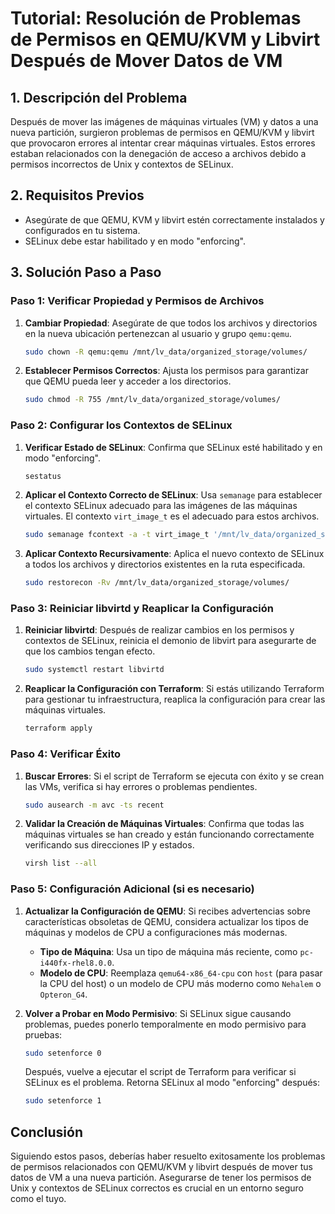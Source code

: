 # Tutorial: Resolución de Problemas de Permisos en QEMU/KVM y Libvirt Después de Mover Datos de VM

## 1. Descripción del Problema

Después de mover las imágenes de máquinas virtuales (VM) y datos a una nueva partición, surgieron problemas de permisos en QEMU/KVM y libvirt que provocaron errores al intentar crear máquinas virtuales. Estos errores estaban relacionados con la denegación de acceso a archivos debido a permisos incorrectos de Unix y contextos de SELinux.

## 2. Requisitos Previos

- Asegúrate de que QEMU, KVM y libvirt estén correctamente instalados y configurados en tu sistema.
- SELinux debe estar habilitado y en modo "enforcing".

## 3. Solución Paso a Paso

### Paso 1: Verificar Propiedad y Permisos de Archivos

1. **Cambiar Propiedad**: Asegúrate de que todos los archivos y directorios en la nueva ubicación pertenezcan al usuario y grupo `qemu:qemu`.

    ```bash
    sudo chown -R qemu:qemu /mnt/lv_data/organized_storage/volumes/
    ```

2. **Establecer Permisos Correctos**: Ajusta los permisos para garantizar que QEMU pueda leer y acceder a los directorios.

    ```bash
    sudo chmod -R 755 /mnt/lv_data/organized_storage/volumes/
    ```

### Paso 2: Configurar los Contextos de SELinux

1. **Verificar Estado de SELinux**: Confirma que SELinux esté habilitado y en modo "enforcing".

    ```bash
    sestatus
    ```

2. **Aplicar el Contexto Correcto de SELinux**: Usa `semanage` para establecer el contexto SELinux adecuado para las imágenes de las máquinas virtuales. El contexto `virt_image_t` es el adecuado para estos archivos.

    ```bash
    sudo semanage fcontext -a -t virt_image_t '/mnt/lv_data/organized_storage/volumes(/.*)?'
    ```

3. **Aplicar Contexto Recursivamente**: Aplica el nuevo contexto de SELinux a todos los archivos y directorios existentes en la ruta especificada.

    ```bash
    sudo restorecon -Rv /mnt/lv_data/organized_storage/volumes/
    ```

### Paso 3: Reiniciar libvirtd y Reaplicar la Configuración

1. **Reiniciar libvirtd**: Después de realizar cambios en los permisos y contextos de SELinux, reinicia el demonio de libvirt para asegurarte de que los cambios tengan efecto.

    ```bash
    sudo systemctl restart libvirtd
    ```

2. **Reaplicar la Configuración con Terraform**: Si estás utilizando Terraform para gestionar tu infraestructura, reaplica la configuración para crear las máquinas virtuales.

    ```bash
    terraform apply
    ```

### Paso 4: Verificar Éxito

1. **Buscar Errores**: Si el script de Terraform se ejecuta con éxito y se crean las VMs, verifica si hay errores o problemas pendientes.

    ```bash
    sudo ausearch -m avc -ts recent
    ```

2. **Validar la Creación de Máquinas Virtuales**: Confirma que todas las máquinas virtuales se han creado y están funcionando correctamente verificando sus direcciones IP y estados.

    ```bash
    virsh list --all
    ```

### Paso 5: Configuración Adicional (si es necesario)

1. **Actualizar la Configuración de QEMU**: Si recibes advertencias sobre características obsoletas de QEMU, considera actualizar los tipos de máquinas y modelos de CPU a configuraciones más modernas.

    - **Tipo de Máquina**: Usa un tipo de máquina más reciente, como `pc-i440fx-rhel8.0.0`.
    - **Modelo de CPU**: Reemplaza `qemu64-x86_64-cpu` con `host` (para pasar la CPU del host) o un modelo de CPU más moderno como `Nehalem` o `Opteron_G4`.

2. **Volver a Probar en Modo Permisivo**: Si SELinux sigue causando problemas, puedes ponerlo temporalmente en modo permisivo para pruebas:

    ```bash
    sudo setenforce 0
    ```

    Después, vuelve a ejecutar el script de Terraform para verificar si SELinux es el problema. Retorna SELinux al modo "enforcing" después:

    ```bash
    sudo setenforce 1
    ```

## Conclusión

Siguiendo estos pasos, deberías haber resuelto exitosamente los problemas de permisos relacionados con QEMU/KVM y libvirt después de mover tus datos de VM a una nueva partición. Asegurarse de tener los permisos de Unix y contextos de SELinux correctos es crucial en un entorno seguro como el tuyo.


